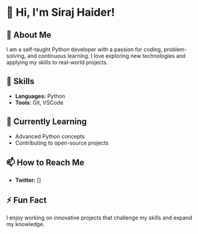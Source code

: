 
# 👋 Hi, I'm Siraj Haider!

## 🚀 About Me
I am a self-taught Python developer with a passion for coding, problem-solving, and continuous learning. I love exploring new technologies and applying my skills to real-world projects.

## 🔧 Skills
- **Languages:** Python
- **Tools:** Git, VSCode

## 🌱 Currently Learning
- Advanced Python concepts
- Contributing to open-source projects

## 📫 How to Reach Me
- **Twitter:** []

## ⚡ Fun Fact
I enjoy working on innovative projects that challenge my skills and expand my knowledge.
